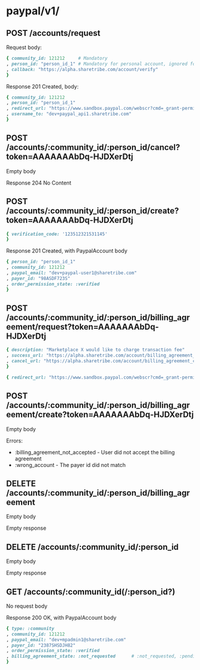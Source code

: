
# paypal/v1/

## POST /accounts/request

Request body:

```ruby
{ community_id: 121212     # Mandatory
, person_id: "person_id_1" # Mandatory for personal account, ignored for community account
, callback: "https://alpha.sharetribe.com/account/verify"
}
```

Response 201 Created, body:

```ruby
{ community_id: 121212
, person_id: "person_id_1"
, redirect_url: "https://www.sandbox.paypal.com/webscr?cmd=_grant-permission&request_token=AAAAAAAbDq-HJDXerDtj"
, username_to: "dev+paypal_api1.sharetribe.com"
}
```

## POST /accounts/:community_id/:person_id/cancel?token=AAAAAAAbDq-HJDXerDtj

Empty body

Response 204 No Content


## POST /accounts/:community_id/:person_id/create?token=AAAAAAAbDq-HJDXerDtj

```ruby
{ verification_code: '123512321531145'
}
```

Response 201 Created, with PaypalAccount body

```ruby
{ person_id: "person_id_1"
, community_id: 121212
, paypal_email: "dev+paypal-user1@sharetribe.com"
, payer_id: "98ASDF723S"
, order_permission_state: :verified
}
```

## POST /accounts/:community_id/:person_id/billing_agreement/request?token=AAAAAAAbDq-HJDXerDtj

```ruby
{ description: "Marketplace X would like to charge transaction fee"
, success_url: "https://alpha.sharetribe.com/account/billing_agreement_success"
, cancel_url: "https://alpha.sharetribe.com/account/billing_agreement_cancel"
}
```

```ruby
{ redirect_url: "https://www.sandbox.paypal.com/webscr?cmd=_grant-permission&request_token=AAAAAAAbDq-HJDXerDtj" }
```

## POST /accounts/:community_id/:person_id/billing_agreement/create?token=AAAAAAAbDq-HJDXerDtj

Empty body

Errors:

- :billing\_agreement\_not\_accepted - User did not accept the billing agreement
- :wrong\_account - The payer id did not match

## DELETE /accounts/:community_id/:person_id/billing_agreement

Empty body

Empty response

## DELETE /accounts/:community_id/:person_id

Empty body

Empty response

## GET /accounts/:community_id(/:person_id?)

No request body

Response 200 OK, with PaypalAccount body

```ruby
{ type: :community
, community_id: 121212
, paypal_email: "dev+mpadmin1@sharetribe.com"
, payer_id: "2387SHSDJH82"
, order_permission_state: :verified
, billing_agreement_state: :not_requested      # :not_requested, :pending, :verified ?
}
```

